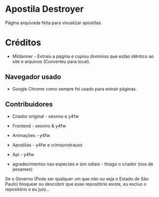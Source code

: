 # Apostila Destroyer
Página arquivada feita para visualizar apostilas.
# Créditos
* Mildanner - Extraiu a página e copiou domínios que estão idêntico ao site e arquivos (Converteu para local).
## Navegador usado
* Google Chrome como sempre foi usado para extrair páginas.
## Contribuidores
* Criador original - xeonno e y4fw
* Frontend - xeonno & y4fw
* Animações - y4fw
* Apostilas - y4fw e crimsonstrauss
* Api - y4fw

* agradecimentos nao especiais e sim odiais - thiago o criador (nos de pesames)

Se o Governo (Pode ser qualquer um que não ou seja o Estado de São Paulo) bloquear ou descobrir que esse repositório existe, eu excluo o repositório e eu juro...
